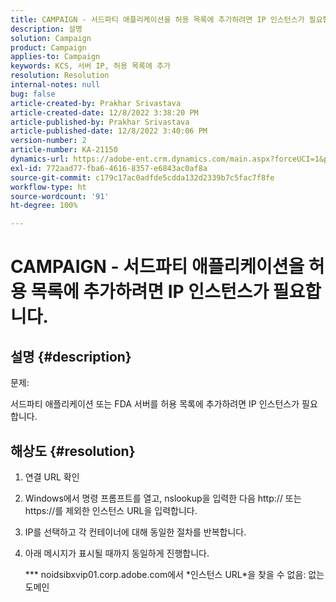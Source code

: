```yaml
---
title: CAMPAIGN - 서드파티 애플리케이션을 허용 목록에 추가하려면 IP 인스턴스가 필요합니다.
description: 설명
solution: Campaign
product: Campaign
applies-to: Campaign
keywords: KCS, 서버 IP, 허용 목록에 추가
resolution: Resolution
internal-notes: null
bug: false
article-created-by: Prakhar Srivastava
article-created-date: 12/8/2022 3:38:20 PM
article-published-by: Prakhar Srivastava
article-published-date: 12/8/2022 3:40:06 PM
version-number: 2
article-number: KA-21150
dynamics-url: https://adobe-ent.crm.dynamics.com/main.aspx?forceUCI=1&pagetype=entityrecord&etn=knowledgearticle&id=8339b954-0e77-ed11-81aa-6045bd006b4b
exl-id: 772aad77-fba6-4616-8357-e6843ac0af8a
source-git-commit: c179c17ac0adfde5cdda132d2339b7c5fac7f8fe
workflow-type: ht
source-wordcount: '91'
ht-degree: 100%

---
```


# CAMPAIGN - 서드파티 애플리케이션을 허용 목록에 추가하려면 IP 인스턴스가 필요합니다.

## 설명 {#description}


문제:

서드파티 애플리케이션 또는 FDA 서버를 허용 목록에 추가하려면 IP 인스턴스가 필요합니다.


## 해상도 {#resolution}


1. 연결 URL 확인
2. Windows에서 명령 프롬프트를 열고, nslookup을 입력한 다음 http:// 또는 https://를 제외한 인스턴스 URL을 입력합니다.
3. IP를 선택하고 각 컨테이너에 대해 동일한 절차를 반복합니다.
4. 아래 메시지가 표시될 때까지 동일하게 진행합니다.

   \*\*\* noidsibxvip01.corp.adobe.com에서 \*인스턴스 URL\*을 찾을 수 없음: 없는 도메인
